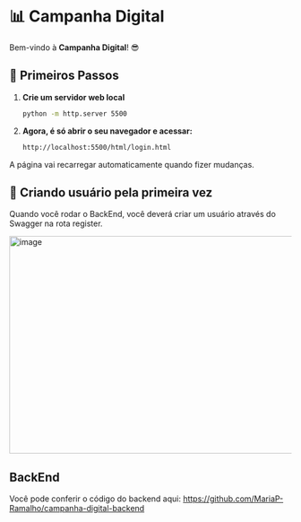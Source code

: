 # 📊 Campanha Digital

Bem-vindo à **Campanha Digital**! 😎

## 🚀 Primeiros Passos 

1. **Crie um servidor web local** 

   ```bash
   python -m http.server 5500
   ```

2. **Agora, é só abrir o seu navegador e acessar:** 

    ```bash
    http://localhost:5500/html/login.html
    ```

A página vai recarregar automaticamente quando fizer mudanças. 

## 🔑 Criando usuário pela primeira vez

Quando você rodar o BackEnd, você deverá criar um usuário através do Swagger na rota register.

<img width="1270" height="388" alt="image" src="https://github.com/user-attachments/assets/d674acb7-02ed-4a42-91fc-65d14fff2392" />

## BackEnd

Você pode conferir o código do backend aqui:
https://github.com/MariaP-Ramalho/campanha-digital-backend
